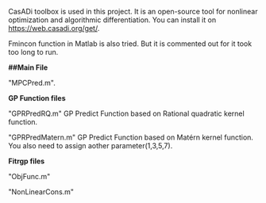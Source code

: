 CasADi toolbox is used in this project. It is an open-source tool for nonlinear optimization and algorithmic differentiation. You can install it on https://web.casadi.org/get/.

Fmincon function in Matlab is also tried. But it is commented out for it took too long to run.

__##Main File__

"MPCPred.m".

__GP Function files__

"GPRPredRQ.m"  GP Predict Function based on Rational quadratic kernel function. 

"GPRPredMatern.m"  GP Predict Function based on Matérn kernel function. You also need to assign aother parameter(1,3,5,7).

__Fitrgp files__

"ObjFunc.m"

"NonLinearCons.m"
